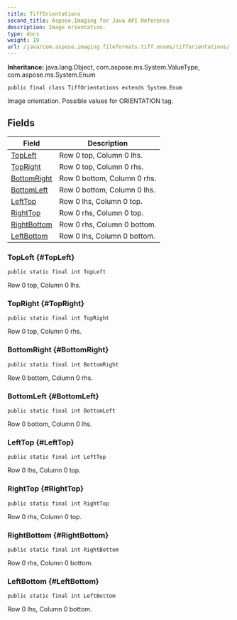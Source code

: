 ```yaml
---
title: TiffOrientations
second_title: Aspose.Imaging for Java API Reference
description: Image orientation.
type: docs
weight: 19
url: /java/com.aspose.imaging.fileformats.tiff.enums/tifforientations/
---
```

**Inheritance:**
java.lang.Object, com.aspose.ms.System.ValueType, com.aspose.ms.System.Enum
```
public final class TiffOrientations extends System.Enum
```

Image orientation. Possible values for ORIENTATION tag.
## Fields

| Field | Description |
| --- | --- |
| [TopLeft](#TopLeft) | Row 0 top, Column 0 lhs. |
| [TopRight](#TopRight) | Row 0 top, Column 0 rhs. |
| [BottomRight](#BottomRight) | Row 0 bottom, Column 0 rhs. |
| [BottomLeft](#BottomLeft) | Row 0 bottom, Column 0 lhs. |
| [LeftTop](#LeftTop) | Row 0 lhs, Column 0 top. |
| [RightTop](#RightTop) | Row 0 rhs, Column 0 top. |
| [RightBottom](#RightBottom) | Row 0 rhs, Column 0 bottom. |
| [LeftBottom](#LeftBottom) | Row 0 lhs, Column 0 bottom. |
### TopLeft {#TopLeft}
```
public static final int TopLeft
```


Row 0 top, Column 0 lhs.

### TopRight {#TopRight}
```
public static final int TopRight
```


Row 0 top, Column 0 rhs.

### BottomRight {#BottomRight}
```
public static final int BottomRight
```


Row 0 bottom, Column 0 rhs.

### BottomLeft {#BottomLeft}
```
public static final int BottomLeft
```


Row 0 bottom, Column 0 lhs.

### LeftTop {#LeftTop}
```
public static final int LeftTop
```


Row 0 lhs, Column 0 top.

### RightTop {#RightTop}
```
public static final int RightTop
```


Row 0 rhs, Column 0 top.

### RightBottom {#RightBottom}
```
public static final int RightBottom
```


Row 0 rhs, Column 0 bottom.

### LeftBottom {#LeftBottom}
```
public static final int LeftBottom
```


Row 0 lhs, Column 0 bottom.

